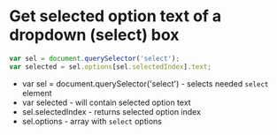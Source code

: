 # Get selected option text of a dropdown (select) box

```javascript
var sel = document.querySelector('select');
var selected = sel.options[sel.selectedIndex].text;
```

- var sel = document.querySelector('select') - selects needed ```select``` element
- var selected - will contain selected option text
- sel.selectedIndex - returns selected option index
- sel.options - array with ```select``` options
